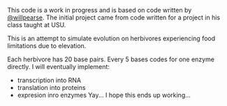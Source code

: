 This code is a work in progress and is based on code written by [@willpearse](https://github.com/willpearse). The initial project came from code written for a project in his class taught at USU.

This is an attempt to simulate evolution on herbivores experiencing food limitations due to elevation.

Each herbivore has 20 base pairs.
Every 5 bases codes for one enzyme directly.
I will eventually implement:
- transcription into RNA
- translation into proteins
- expresion inro enzymes 
Yay... I hope this ends up working...

